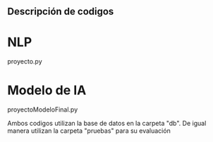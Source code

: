 ## Descripción de codigos
# NLP
proyecto.py
# Modelo de IA 
proyectoModeloFinal.py

Ambos codigos utilizan la base de datos en la carpeta "db". De igual manera utilizan la carpeta "pruebas" para su evaluación
